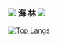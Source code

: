 ### <img src="https://gifdb.com/images/high/leaves-dance-along-the-wind-5qvyhia18alj159w.webp"> 海 林 <img src="https://gifdb.com/images/high/leaves-dance-along-the-wind-5qvyhia18alj159w.webp">


[![Top Langs](https://github-readme-stats.vercel.app/api/top-langs/?username=HFHL&layout=compact)](https://github.com/HFHL/github-readme-stats)

